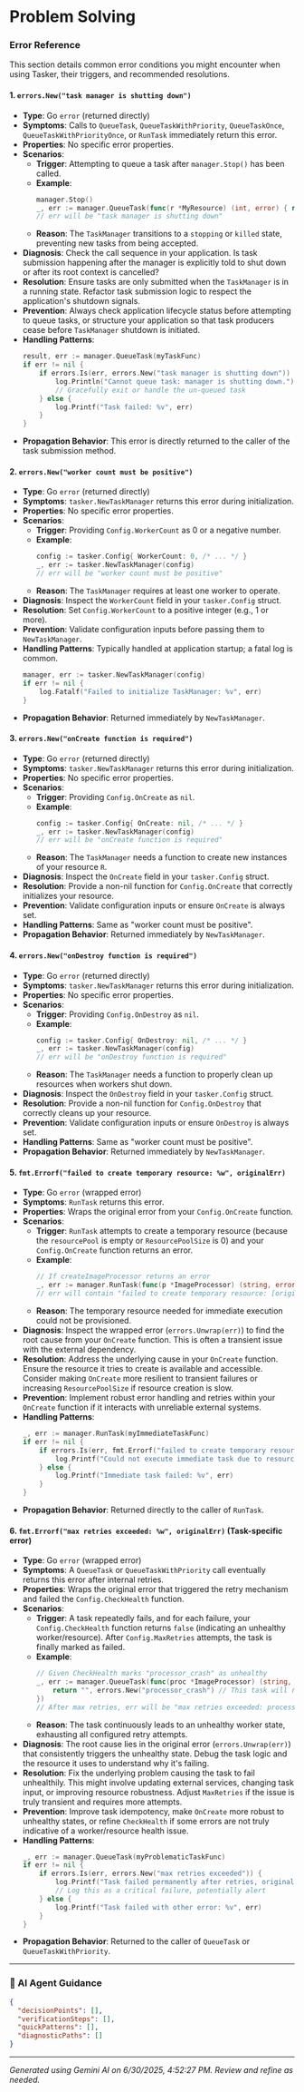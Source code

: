 # Problem Solving

### Error Reference

This section details common error conditions you might encounter when using Tasker, their triggers, and recommended resolutions.

#### 1. `errors.New("task manager is shutting down")`
*   **Type**: Go `error` (returned directly)
*   **Symptoms**: Calls to `QueueTask`, `QueueTaskWithPriority`, `QueueTaskOnce`, `QueueTaskWithPriorityOnce`, or `RunTask` immediately return this error.
*   **Properties**: No specific error properties.
*   **Scenarios**:
    *   **Trigger**: Attempting to queue a task after `manager.Stop()` has been called.
    *   **Example**: 
        ```go
        manager.Stop()
        _, err := manager.QueueTask(func(r *MyResource) (int, error) { return 1, nil })
        // err will be "task manager is shutting down"
        ```
    *   **Reason**: The `TaskManager` transitions to a `stopping` or `killed` state, preventing new tasks from being accepted.
*   **Diagnosis**: Check the call sequence in your application. Is task submission happening after the manager is explicitly told to shut down or after its root context is cancelled?
*   **Resolution**: Ensure tasks are only submitted when the `TaskManager` is in a running state. Refactor task submission logic to respect the application's shutdown signals.
*   **Prevention**: Always check application lifecycle status before attempting to queue tasks, or structure your application so that task producers cease before `TaskManager` shutdown is initiated.
*   **Handling Patterns**: 
    ```go
    result, err := manager.QueueTask(myTaskFunc)
    if err != nil {
        if errors.Is(err, errors.New("task manager is shutting down")) {
            log.Println("Cannot queue task: manager is shutting down.")
            // Gracefully exit or handle the un-queued task
        } else {
            log.Printf("Task failed: %v", err)
        }
    }
    ```
*   **Propagation Behavior**: This error is directly returned to the caller of the task submission method.

#### 2. `errors.New("worker count must be positive")`
*   **Type**: Go `error` (returned directly)
*   **Symptoms**: `tasker.NewTaskManager` returns this error during initialization.
*   **Properties**: No specific error properties.
*   **Scenarios**:
    *   **Trigger**: Providing `Config.WorkerCount` as 0 or a negative number.
    *   **Example**: 
        ```go
        config := tasker.Config{ WorkerCount: 0, /* ... */ }
        _, err := tasker.NewTaskManager(config)
        // err will be "worker count must be positive"
        ```
    *   **Reason**: The `TaskManager` requires at least one worker to operate.
*   **Diagnosis**: Inspect the `WorkerCount` field in your `tasker.Config` struct.
*   **Resolution**: Set `Config.WorkerCount` to a positive integer (e.g., 1 or more).
*   **Prevention**: Validate configuration inputs before passing them to `NewTaskManager`.
*   **Handling Patterns**: Typically handled at application startup; a fatal log is common.
    ```go
    manager, err := tasker.NewTaskManager(config)
    if err != nil {
        log.Fatalf("Failed to initialize TaskManager: %v", err)
    }
    ```
*   **Propagation Behavior**: Returned immediately by `NewTaskManager`.

#### 3. `errors.New("onCreate function is required")`
*   **Type**: Go `error` (returned directly)
*   **Symptoms**: `tasker.NewTaskManager` returns this error during initialization.
*   **Properties**: No specific error properties.
*   **Scenarios**:
    *   **Trigger**: Providing `Config.OnCreate` as `nil`.
    *   **Example**: 
        ```go
        config := tasker.Config{ OnCreate: nil, /* ... */ }
        _, err := tasker.NewTaskManager(config)
        // err will be "onCreate function is required"
        ```
    *   **Reason**: The `TaskManager` needs a function to create new instances of your resource `R`.
*   **Diagnosis**: Inspect the `OnCreate` field in your `tasker.Config` struct.
*   **Resolution**: Provide a non-nil function for `Config.OnCreate` that correctly initializes your resource.
*   **Prevention**: Validate configuration inputs or ensure `OnCreate` is always set.
*   **Handling Patterns**: Same as "worker count must be positive".
*   **Propagation Behavior**: Returned immediately by `NewTaskManager`.

#### 4. `errors.New("onDestroy function is required")`
*   **Type**: Go `error` (returned directly)
*   **Symptoms**: `tasker.NewTaskManager` returns this error during initialization.
*   **Properties**: No specific error properties.
*   **Scenarios**:
    *   **Trigger**: Providing `Config.OnDestroy` as `nil`.
    *   **Example**: 
        ```go
        config := tasker.Config{ OnDestroy: nil, /* ... */ }
        _, err := tasker.NewTaskManager(config)
        // err will be "onDestroy function is required"
        ```
    *   **Reason**: The `TaskManager` needs a function to properly clean up resources when workers shut down.
*   **Diagnosis**: Inspect the `OnDestroy` field in your `tasker.Config` struct.
*   **Resolution**: Provide a non-nil function for `Config.OnDestroy` that correctly cleans up your resource.
*   **Prevention**: Validate configuration inputs or ensure `OnDestroy` is always set.
*   **Handling Patterns**: Same as "worker count must be positive".
*   **Propagation Behavior**: Returned immediately by `NewTaskManager`.

#### 5. `fmt.Errorf("failed to create temporary resource: %w", originalErr)`
*   **Type**: Go `error` (wrapped error)
*   **Symptoms**: `RunTask` returns this error.
*   **Properties**: Wraps the original error from your `Config.OnCreate` function.
*   **Scenarios**:
    *   **Trigger**: `RunTask` attempts to create a temporary resource (because the `resourcePool` is empty or `ResourcePoolSize` is 0) and your `Config.OnCreate` function returns an error.
    *   **Example**: 
        ```go
        // If createImageProcessor returns an error
        _, err := manager.RunTask(func(p *ImageProcessor) (string, error) { /* ... */ })
        // err will contain "failed to create temporary resource: [original error from onCreate]"
        ```
    *   **Reason**: The temporary resource needed for immediate execution could not be provisioned.
*   **Diagnosis**: Inspect the wrapped error (`errors.Unwrap(err)`) to find the root cause from your `OnCreate` function. This is often a transient issue with the external dependency.
*   **Resolution**: Address the underlying cause in your `OnCreate` function. Ensure the resource it tries to create is available and accessible. Consider making `OnCreate` more resilient to transient failures or increasing `ResourcePoolSize` if resource creation is slow.
*   **Prevention**: Implement robust error handling and retries within your `OnCreate` function if it interacts with unreliable external systems.
*   **Handling Patterns**: 
    ```go
    _, err := manager.RunTask(myImmediateTaskFunc)
    if err != nil {
        if errors.Is(err, fmt.Errorf("failed to create temporary resource")) {
            log.Printf("Could not execute immediate task due to resource provisioning error: %v", errors.Unwrap(err))
        } else {
            log.Printf("Immediate task failed: %v", err)
        }
    }
    ```
*   **Propagation Behavior**: Returned directly to the caller of `RunTask`.

#### 6. `fmt.Errorf("max retries exceeded: %w", originalErr)` (Task-specific error)
*   **Type**: Go `error` (wrapped error)
*   **Symptoms**: A `QueueTask` or `QueueTaskWithPriority` call eventually returns this error after internal retries.
*   **Properties**: Wraps the original error that triggered the retry mechanism and failed the `Config.CheckHealth` function.
*   **Scenarios**:
    *   **Trigger**: A task repeatedly fails, and for each failure, your `Config.CheckHealth` function returns `false` (indicating an unhealthy worker/resource). After `Config.MaxRetries` attempts, the task is finally marked as failed.
    *   **Example**: 
        ```go
        // Given CheckHealth marks "processor_crash" as unhealthy
        _, err := manager.QueueTask(func(proc *ImageProcessor) (string, error) {
            return "", errors.New("processor_crash") // This task will retry MaxRetries times
        })
        // After max retries, err will be "max retries exceeded: processor_crash"
        ```
    *   **Reason**: The task continuously leads to an unhealthy worker state, exhausting all configured retry attempts.
*   **Diagnosis**: The root cause lies in the original error (`errors.Unwrap(err)`) that consistently triggers the unhealthy state. Debug the task logic and the resource it uses to understand why it's failing.
*   **Resolution**: Fix the underlying problem causing the task to fail unhealthily. This might involve updating external services, changing task input, or improving resource robustness. Adjust `MaxRetries` if the issue is truly transient and requires more attempts.
*   **Prevention**: Improve task idempotency, make `OnCreate` more robust to unhealthy states, or refine `CheckHealth` if some errors are not truly indicative of a worker/resource health issue.
*   **Handling Patterns**: 
    ```go
    _, err := manager.QueueTask(myProblematicTaskFunc)
    if err != nil {
        if errors.Is(err, errors.New("max retries exceeded")) {
            log.Printf("Task failed permanently after retries, original error: %v", errors.Unwrap(err))
            // Log this as a critical failure, potentially alert
        } else {
            log.Printf("Task failed with other error: %v", err)
        }
    }
    ```
*   **Propagation Behavior**: Returned to the caller of `QueueTask` or `QueueTaskWithPriority`.

---
### 🤖 AI Agent Guidance

```json
{
  "decisionPoints": [],
  "verificationSteps": [],
  "quickPatterns": [],
  "diagnosticPaths": []
}
```

---
*Generated using Gemini AI on 6/30/2025, 4:52:27 PM. Review and refine as needed.*